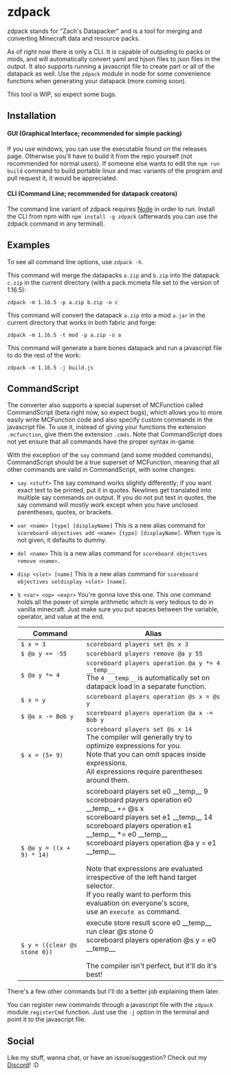 # zdpack

zdpack stands for "Zach's Datapacker" and is a tool for merging and converting Minecraft data and resource packs.

As of right now there is only a CLI. It is capable of outputing to packs or mods, and will automatically convert yaml and hjson files to json files in the output. It also supports running a javascript file to create part or all of the datapack as well. Use the `zdpack` module in node for some convenience functions when generating your datapack (more coming soon).

This tool is WIP, so expect some bugs.

## Installation

#### GUI (Graphical Interface; recommended for simple packing)
If you use windows, you can use the executable found on the releases page. Otherwise you'll have to build it from the repo yourself (not recommended for normal users). If someone else wants to edit the `npm run build` command to build portable linux and mac variants of the program and pull request it, it would be appreciated.
#### CLI (Command Line; recommended for datapack creators)
The command line variant of zdpack requires [Node](https://nodejs.org/en/) in order to run. Install the CLI from npm with `npm install -g zdpack` (afterwards you can use the zdpack command in any terminal).

## Examples

To see all command line options, use `zdpack -h`.

This command will merge the datapacks `a.zip` and `b.zip` into the datapack `c.zip` in the current directory (with a pack.mcmeta file set to the version of 1.16.5):

`zdpack -m 1.16.5 -p a.zip b.zip -o c`

This command will convert the datapack `a.zip` into a mod `a.jar` in the current directory that works in both fabric and forge:

`zdpack -m 1.16.5 -t mod -p a.zip -o a`

This command will generate a bare bones datapack and run a javascript file to do the rest of the work:

`zdpack -m 1.16.5 -j build.js`

## CommandScript

The converter also supports a special superset of MCFunction called CommandScript (beta right now, so expect bugs), which allows you to more easily write MCFunction code and also specify custom commands in the javascript file. To use it, instead of giving your functions the extension `.mcfunction`, give them the extension `.cmds`. Note that CommandScript does not yet ensure that all commands have the proper syntax in-game.

With the exception of the `say` command (and some modded commands), CommandScript should be a true superset of MCFunction, meaning that all other commands are valid in CommandScript, with some changes:

- `say <stuff>`
  The say command works slightly differently; if you want exact text to be printed, put it in quotes. Newlines get translated into multiple say commands on output. If you do not put text in quotes, the say command will _mostly_ work except when you have unclosed parentheses, quotes, or brackets.

- `var <name> [type] [displayName]`
  This is a new alias command for `scoreboard objectives add <name> [type] [displayName]`. When `type` is not given, it defaults to dummy.

- `del <name>`
  This is a new alias command for `scoreboard objectives remove <name>`.
  
- `disp <slot> [name]`
  This is a new alias command for `scoreboard objectives setdisplay <slot> [name]`.

- `$ <var> <op> <expr>`
  You're gonna love this one. This one command holds all the power of simple arithmetic which is very tedious to do in vanilla minecraft. Just make sure you put spaces between the variable, operator, and value at the end.

  | Command                      | Alias                                                        |
  | ---------------------------- | ------------------------------------------------------------ |
  | `$ x = 3`                    | `scoreboard players set @s x 3`                              |
  | `$ @a y += -55`              | `scoreboard players remove @a y 55`                          |
  | `$ @a y *= 4`                | `scoreboard players operation @a y *= 4 __temp__`<br />The `4 __temp__` is automatically set on datapack load in a separate function. |
  | `$ x = y`                    | `scoreboard players operation @s x = @s y`                   |
  | `$ @a x -= Bob y`            | `scoreboard players operation @a x -= Bob y`                 |
  | `$ x = (5+ 9)`               | `scoreboard players set @s x 14`<br />The compiler will generally try to optimize expressions for you.<br />Note that you can omit spaces inside expressions.<br />All expressions require parentheses around them. |
  | `$ @a y = ((x + 9) * 14)`    | scoreboard players set e0 \_\_temp\_\_ 9<br/>scoreboard players operation e0 \_\_temp\_\_ += @s x<br/>scoreboard players set e1 \_\_temp\_\_ 14<br/>scoreboard players operation e1 \_\_temp\_\_ *= e0 \_\_temp\_\_<br/>scoreboard players operation @a y = e1 \_\_temp\_\_<br /><br />Note that expressions are evaluated irrespective of the left hand target selector.<br />If you really want to perform this evaluation on everyone's score,<br />use an `execute as` command. |
  | `$ y = ({clear @s stone 0})` | execute store result score e0 \_\_temp\_\_ run clear @s stone 0<br/>scoreboard players operation @s y = e0 \_\_temp\_\_<br /><br />The compiler isn't perfect, but it'll do it's best! |

There's a few other commands but I'll do a better job explaining them later.

You can register new commands through a javascript file with the `zdpack` module `registerCmd` function. Just use the `-j` option in the terminal and point it to the javascript file.

## Social

Like my stuff, wanna chat, or have an issue/suggestion? Check out my [Discord](https://discord.gg/pBFqEcXvW5)! :D